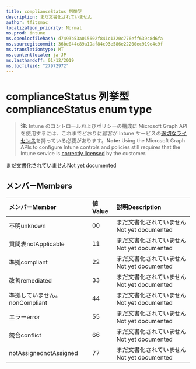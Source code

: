 ```yaml
---
title: complianceStatus 列挙型
description: まだ文書化されていません
author: tfitzmac
localization_priority: Normal
ms.prod: intune
ms.openlocfilehash: d7493b53a015602f841c1320c776eff639c8d6fa
ms.sourcegitcommit: 36be044c89a19af84c93e586e22200ec919e4c9f
ms.translationtype: MT
ms.contentlocale: ja-JP
ms.lasthandoff: 01/12/2019
ms.locfileid: "27972972"
---
```

# <a name="compliancestatus-enum-type"></a><span data-ttu-id="5a461-103">complianceStatus 列挙型</span><span class="sxs-lookup"><span data-stu-id="5a461-103">complianceStatus enum type</span></span>

> <span data-ttu-id="5a461-104">**注:** Intune のコントロールおよびポリシーの構成に Microsoft Graph API を使用するには、これまでどおりに顧客が Intune サービスの[適切なライセンス](https://go.microsoft.com/fwlink/?linkid=839381)を持っている必要があります。</span><span class="sxs-lookup"><span data-stu-id="5a461-104">**Note:** Using the Microsoft Graph APIs to configure Intune controls and policies still requires that the Intune service is [correctly licensed](https://go.microsoft.com/fwlink/?linkid=839381) by the customer.</span></span>

<span data-ttu-id="5a461-105">まだ文書化されていません</span><span class="sxs-lookup"><span data-stu-id="5a461-105">Not yet documented</span></span>
## <a name="members"></a><span data-ttu-id="5a461-106">メンバー</span><span class="sxs-lookup"><span data-stu-id="5a461-106">Members</span></span>
|<span data-ttu-id="5a461-107">メンバー</span><span class="sxs-lookup"><span data-stu-id="5a461-107">Member</span></span>|<span data-ttu-id="5a461-108">値</span><span class="sxs-lookup"><span data-stu-id="5a461-108">Value</span></span>|<span data-ttu-id="5a461-109">説明</span><span class="sxs-lookup"><span data-stu-id="5a461-109">Description</span></span>|
|:---|:---|:---|
|<span data-ttu-id="5a461-110">不明</span><span class="sxs-lookup"><span data-stu-id="5a461-110">unknown</span></span>|<span data-ttu-id="5a461-111">0</span><span class="sxs-lookup"><span data-stu-id="5a461-111">0</span></span>|<span data-ttu-id="5a461-112">まだ文書化されていません</span><span class="sxs-lookup"><span data-stu-id="5a461-112">Not yet documented</span></span>|
|<span data-ttu-id="5a461-113">質問表</span><span class="sxs-lookup"><span data-stu-id="5a461-113">notApplicable</span></span>|<span data-ttu-id="5a461-114">1</span><span class="sxs-lookup"><span data-stu-id="5a461-114">1</span></span>|<span data-ttu-id="5a461-115">まだ文書化されていません</span><span class="sxs-lookup"><span data-stu-id="5a461-115">Not yet documented</span></span>|
|<span data-ttu-id="5a461-116">準拠</span><span class="sxs-lookup"><span data-stu-id="5a461-116">compliant</span></span>|<span data-ttu-id="5a461-117">2</span><span class="sxs-lookup"><span data-stu-id="5a461-117">2</span></span>|<span data-ttu-id="5a461-118">まだ文書化されていません</span><span class="sxs-lookup"><span data-stu-id="5a461-118">Not yet documented</span></span>|
|<span data-ttu-id="5a461-119">改善</span><span class="sxs-lookup"><span data-stu-id="5a461-119">remediated</span></span>|<span data-ttu-id="5a461-120">3</span><span class="sxs-lookup"><span data-stu-id="5a461-120">3</span></span>|<span data-ttu-id="5a461-121">まだ文書化されていません</span><span class="sxs-lookup"><span data-stu-id="5a461-121">Not yet documented</span></span>|
|<span data-ttu-id="5a461-122">準拠していません。</span><span class="sxs-lookup"><span data-stu-id="5a461-122">nonCompliant</span></span>|<span data-ttu-id="5a461-123">4</span><span class="sxs-lookup"><span data-stu-id="5a461-123">4</span></span>|<span data-ttu-id="5a461-124">まだ文書化されていません</span><span class="sxs-lookup"><span data-stu-id="5a461-124">Not yet documented</span></span>|
|<span data-ttu-id="5a461-125">エラー</span><span class="sxs-lookup"><span data-stu-id="5a461-125">error</span></span>|<span data-ttu-id="5a461-126">5</span><span class="sxs-lookup"><span data-stu-id="5a461-126">5</span></span>|<span data-ttu-id="5a461-127">まだ文書化されていません</span><span class="sxs-lookup"><span data-stu-id="5a461-127">Not yet documented</span></span>|
|<span data-ttu-id="5a461-128">競合</span><span class="sxs-lookup"><span data-stu-id="5a461-128">conflict</span></span>|<span data-ttu-id="5a461-129">6</span><span class="sxs-lookup"><span data-stu-id="5a461-129">6</span></span>|<span data-ttu-id="5a461-130">まだ文書化されていません</span><span class="sxs-lookup"><span data-stu-id="5a461-130">Not yet documented</span></span>|
|<span data-ttu-id="5a461-131">notAssigned</span><span class="sxs-lookup"><span data-stu-id="5a461-131">notAssigned</span></span>|<span data-ttu-id="5a461-132">7</span><span class="sxs-lookup"><span data-stu-id="5a461-132">7</span></span>|<span data-ttu-id="5a461-133">まだ文書化されていません</span><span class="sxs-lookup"><span data-stu-id="5a461-133">Not yet documented</span></span>|



